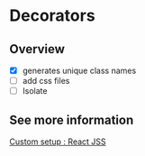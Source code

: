 # Decorators

## Overview

  - [x] generates unique class names
  - [ ] add css files
  - [ ] Isolate

## See more information

[Custom setup : React JSS](http://cssinjs.org/react-jss#custom-setup)
